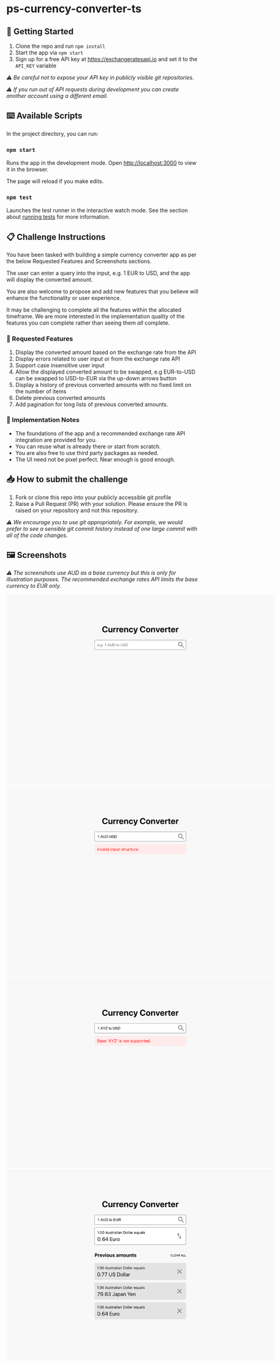 # ps-currency-converter-ts

## 🔢 Getting Started

1. Clone the repo and run `npm install`
2. Start the app via `npm start`
3. Sign up for a free API key at https://exchangeratesapi.io and set it to the `API_KEY` variable

_⚠️ Be careful not to expose your API key in publicly visible git repositories._

_⚠️ If you run out of API requests during development you can create another account using a different email._

## ⌨️ Available Scripts

In the project directory, you can run:

### `npm start`

Runs the app in the development mode.
Open [http://localhost:3000](http://localhost:3000) to view it in the browser.

The page will reload if you make edits.

### `npm test`

Launches the test runner in the interactive watch mode.
See the section about [running tests](https://facebook.github.io/create-react-app/docs/running-tests) for more information.

## 📋 Challenge Instructions

You have been tasked with building a simple currency converter app as per the below Requested Features and Screenshots sections.

The user can enter a query into the input, e.g. 1 EUR to USD, and the app will display the converted amount.

You are also welcome to propose and add new features that you believe will enhance the functionality or user experience.

It may be challenging to complete all the features within the allocated timeframe. We are more interested in the implementation quality of the features you _can_ complete rather than seeing them _all_ complete.

### 🌟 Requested Features

1. Display the converted amount based on the exchange rate from the API
2. Display errors related to user input or from the exchange rate API
3. Support case insensitive user input
4. Allow the displayed converted amount to be swapped, e.g EUR-to-USD can be swapped to USD-to-EUR via the up-down arrows button
5. Display a history of previous converted amounts with no fixed limit on the number of items
6. Delete previous converted amounts
7. Add pagination for long lists of previous converted amounts.

### 🔧 Implementation Notes

- The foundations of the app and a recommended exchange rate API integration are provided for you.
- You can reuse what is already there or start from scratch.
- You are also free to use third party packages as needed.
- The UI need not be pixel perfect. Near enough is good enough.

## 📥 How to submit the challenge

1. Fork or clone this repo into your publicly accessible git profile
2. Raise a Pull Request (PR) with your solution. Please ensure the PR is raised on your repository and not this repository.

_⚠️ We encourage you to use git appropriately. For example, we would prefer to see a sensible git commit history instead of one large commit with all of the code changes._

## 🖼 Screenshots

_⚠️ The screenshots use AUD as a base currency but this is only for illustration purposes. The recommended exchange rates API limits the base currency to EUR only._

<img src="assets/screen-01.png" alt="screenshot" style="max-width: 700px"/>
<img src="assets/screen-02.png" alt="screenshot" style="max-width: 700px"/>
<img src="assets/screen-03.png" alt="screenshot" style="max-width: 700px"/>
<img src="assets/screen-04.png" alt="screenshot" style="max-width: 700px"/>
